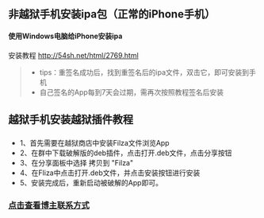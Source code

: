 ## 非越狱手机安装ipa包（正常的iPhone手机）
#### 使用Windows电脑给iPhone安装ipa
安装教程 http://54sh.net/html/2769.html
> * tips：重签名成功后，找到重签名后的ipa文件，双击它，即可安装到手机
> * 自己签名的App每到7天会过期，需再次按照教程签名后安装


## 越狱手机安装越狱插件教程
### 
* 1、首先需要在越狱商店中安装Filza文件浏览App
* 2、在群中下载破解版的deb插件，点击打开.deb文件，点击分享按钮
* 3、在分享面板中选择 拷贝到 "Filza"
* 4、在Fliza中点击打开.deb文件，并点击安装按钮进行安装
* 5、安装完成后，重新启动被破解的App即可。

### [点击查看博主联系方式](https://github.com/yy678/1/blob/master/README_DETAIL.md)
